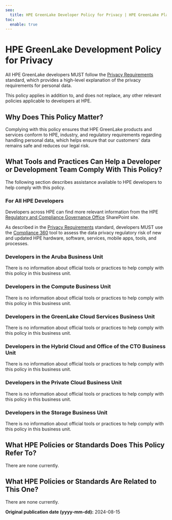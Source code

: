 ```yaml
---
seo:
  title: HPE GreenLake Developer Policy for Privacy | HPE GreenLake Platform
toc:
  enable: true
---
```


# HPE GreenLake Development Policy for Privacy

All HPE GreenLake developers MUST follow the [Privacy Requirements](../ratified/security/privacy.md) standard, which provides a high-level explanation of the privacy requirements for personal data.

This policy applies in addition to, and does not replace, any other relevant policies applicable to developers at HPE.

## Why Does This Policy Matter?

Complying with this policy ensures that HPE GreenLake products and services conform to HPE, industry, and regulatory requirements regarding handling personal data, which helps ensure that our customers' data remains safe and reduces our legal risk.

## What Tools and Practices Can Help a Developer or Development Team Comply With This Policy?

The following section describes assistance available to HPE developers to help comply with this policy.

### For All HPE Developers

Developers across HPE can find more relevant information from the HPE [Regulatory and Compliance Governance Office](https://hpe.sharepoint.com/teams/hpe-rcgo) SharePoint site.

As described in the [Privacy Requirements](../ratified/security/privacy.md) standard, developers MUST use the [Compliance 360](https://hpe.sharepoint.com/teams/hpe-rcgo/SitePages/Compliance360.aspx) tool to assess the data privacy regulatory risk of new and updated HPE hardware, software, services, mobile apps, tools, and processes.

### Developers in the Aruba Business Unit

There is no information about official tools or practices to help comply with this policy in this business unit.

### Developers in the Compute Business Unit

There is no information about official tools or practices to help comply with this policy in this business unit.

### Developers in the GreenLake Cloud Services Business Unit

There is no information about official tools or practices to help comply with this policy in this business unit.

### Developers in the Hybrid Cloud and Office of the CTO Business Unit

There is no information about official tools or practices to help comply with this policy in this business unit.

### Developers in the Private Cloud Business Unit

There is no information about official tools or practices to help comply with this policy in this business unit.

### Developers in the Storage Business Unit

There is no information about official tools or practices to help comply with this policy in this business unit.

## What HPE Policies or Standards Does This Policy Refer To?

There are none currently.

## What HPE Policies or Standards Are Related to This One?

There are none currently.

**Original publication date (yyyy-mm-dd):** 2024-08-15
